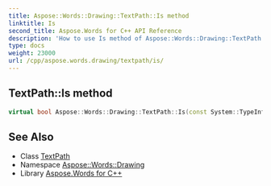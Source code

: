 ```yaml
---
title: Aspose::Words::Drawing::TextPath::Is method
linktitle: Is
second_title: Aspose.Words for C++ API Reference
description: 'How to use Is method of Aspose::Words::Drawing::TextPath class in C++.'
type: docs
weight: 23000
url: /cpp/aspose.words.drawing/textpath/is/
---
```

## TextPath::Is method




```cpp
virtual bool Aspose::Words::Drawing::TextPath::Is(const System::TypeInfo &target) const override
```

## See Also

* Class [TextPath](../)
* Namespace [Aspose::Words::Drawing](../../)
* Library [Aspose.Words for C++](../../../)
